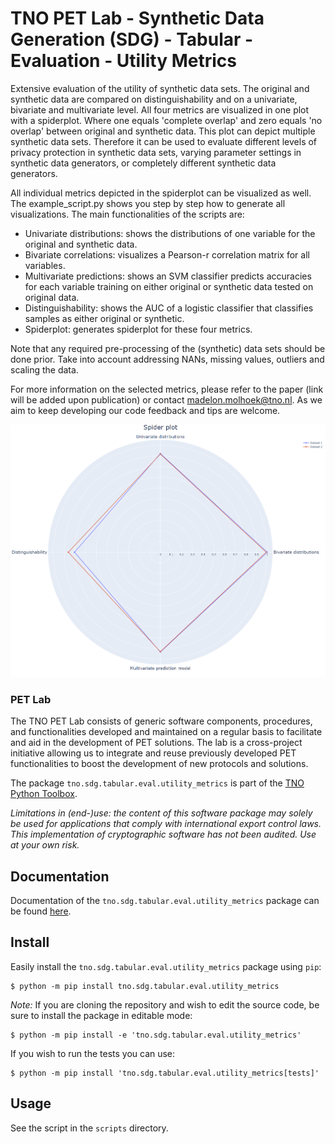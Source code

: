# TNO PET Lab - Synthetic Data Generation (SDG) - Tabular - Evaluation - Utility Metrics

Extensive evaluation of the utility of synthetic data sets. The original and synthetic data are compared on distinguishability and on a univariate, bivariate and multivariate level. All four metrics are visualized in one plot with a spiderplot. Where one equals 'complete overlap' and zero equals 'no overlap' between original and synthetic data. This plot can depict multiple synthetic data sets. Therefore it can be used to evaluate different levels of privacy protection in synthetic data sets, varying parameter settings in synthetic data generators, or completely different synthetic data generators.

All individual metrics depicted in the spiderplot can be visualized as well. The example_script.py shows you step by step how to generate all visualizations. The main functionalities of the scripts are:
- Univariate distributions: shows the distributions of one variable for the original and synthetic data.
- Bivariate correlations: visualizes a Pearson-r correlation matrix for all variables.
- Multivariate predictions: shows an SVM classifier predicts accuracies for each variable training on either original or synthetic data tested on original data.
- Distinguishability: shows the AUC of a logistic classifier that classifies samples as either original or synthetic.
- Spiderplot: generates spiderplot for these four metrics.

Note that any required pre-processing of the (synthetic) data sets should be done prior. Take into account addressing NANs, missing values, outliers and scaling the data.

For more information on the selected metrics, please refer to the paper (link will be added upon publication) or contact madelon.molhoek@tno.nl. As we aim to keep developing our code feedback and tips are welcome.

![Utility depicted in spider plot for adult data set, for different values of epsilon. Data are generated with CTGAN and can be found in scripts/datasets.](https://raw.githubusercontent.com/TNO-SDG/tabular.eval.utility_metrics/main/scripts/spider_plot.png)

### PET Lab

The TNO PET Lab consists of generic software components, procedures, and functionalities developed and maintained on a regular basis to facilitate and aid in the development of PET solutions. The lab is a cross-project initiative allowing us to integrate and reuse previously developed PET functionalities to boost the development of new protocols and solutions.

The package `tno.sdg.tabular.eval.utility_metrics` is part of the [TNO Python Toolbox](https://github.com/TNO-PET).

_Limitations in (end-)use: the content of this software package may solely be used for applications that comply with international export control laws._  
_This implementation of cryptographic software has not been audited. Use at your own risk._

## Documentation

Documentation of the `tno.sdg.tabular.eval.utility_metrics` package can be found
[here](https://docs.pet.tno.nl/sdg/tabular/eval/utility_metrics/0.3.2).

## Install

Easily install the `tno.sdg.tabular.eval.utility_metrics` package using `pip`:

```console
$ python -m pip install tno.sdg.tabular.eval.utility_metrics
```

_Note:_ If you are cloning the repository and wish to edit the source code, be
sure to install the package in editable mode:

```console
$ python -m pip install -e 'tno.sdg.tabular.eval.utility_metrics'
```

If you wish to run the tests you can use:

```console
$ python -m pip install 'tno.sdg.tabular.eval.utility_metrics[tests]'
```

## Usage

See the script in the `scripts` directory.
